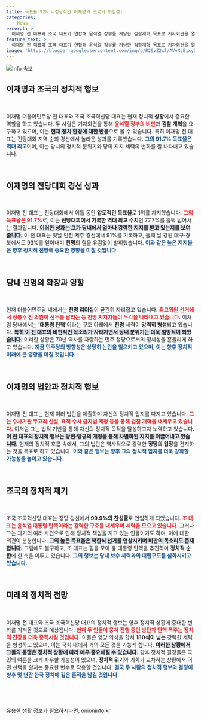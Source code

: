 ```yaml
---
title: 득표율 92% 비정상적인 이재명과 조국의 위험성!
categories:
  - News
excerpt: >
  이재명 전 대표와 조국 대표가 연합해 윤석열 정부를 겨냥한 검찰개혁 목표로 기자회견을 열었다. 코앞에 닥친 초유의 상황, 민주당과 조국혁신당의 압도적인 지지율 속에 이들이 만들어내는 정치적 파장은 과연 무엇일까? 클릭해 확인하세요!
feature_text: >
  이재명 전 대표와 조국 대표가 연합해 윤석열 정부를 겨냥한 검찰개혁 목표로 기자회견을 열었다. 코앞에 닥친 초유의 상황, 민주당과 조국혁신당의 압도적인 지지율 속에 이들이 만들어내는 정치적 파장은 과연 무엇일까? 클릭해 확인하세요!
image: 'https://blogger.googleusercontent.com/img/b/R29vZ2xl/AVvXsEixyZcFfHzMRdzZMjFBmAUKJYCLCGyLL1o632UiGVXcaFdKo_bkvkuCioo0uUKlGfBVcT3P84aROyZIXSBEx3Aw5nCQ3pTgDom1WDC4m8eifvWiAmWEEVb4x6G_l8C0QH225ldMjyaFvpxGEBGNO37VmDTDMHGhJPq73UglMfDca1-0aw/s1600/blogspot.png'
---
```


<p><img src="https://blogger.googleusercontent.com/img/b/R29vZ2xl/AVvXsEixyZcFfHzMRdzZMjFBmAUKJYCLCGyLL1o632UiGVXcaFdKo_bkvkuCioo0uUKlGfBVcT3P84aROyZIXSBEx3Aw5nCQ3pTgDom1WDC4m8eifvWiAmWEEVb4x6G_l8C0QH225ldMjyaFvpxGEBGNO37VmDTDMHGhJPq73UglMfDca1-0aw/s1600/blogspot.png" alt="info 속보" /></p>

<h2 data-ke-size="size26">이재명과 조국의 정치적 행보</h2>

<p data-ke-size="size16">&nbsp;</p>

<p>이재명 더불어민주당 전 대표와 조국 조국혁신당 대표는 현재 정치적 <strong>상황</strong>에서 중요한 역할을 하고 있습니다. 두 사람은 기자회견을 통해 <b><span style="color: #ee2323;">윤석열 정부의 비판</span></b>과 <strong>검찰 개혁</strong>을 요구하고 있으며, 이는 <b><span style="background-color: #21538527;">현재 정치 환경에 대한 반응</span></b>으로 볼 수 있습니다. 특히 이재명 전 대표는 전당대회 지역 순회 경선에서 놀라운 성과를 기록했습니다. <b><span style="color: #1a5490;">그의 91.7% 득표율은 역대 최고</span></b>이며, 이는 당시의 정치적 분위기와 당의 지지 세력의 변화를 잘 나타내고 있습니다.</p>

<p><br></p>

<h2 data-ke-size="size26">이재명의 전당대회 경선 성과</h2>

<p data-ke-size="size16">&nbsp;</p>

<p>이재명 전 대표는 전당대회에서 이틀 동안 <strong>압도적인 득표율</strong>로 1위를 차지했습니다. <b><span style="color: #ee2323;">그의 득표율은 91.7%</span></b>로, 이는 <strong>전당대회에서 기록한 역대 최고 수치</strong>인 77.7%를 훌쩍 넘어서는 결과입니다. <b><span style="background-color: #21538527;">이러한 성과는 그가 당내에서 얼마나 강력한 지지를 받고 있는지를 보여줍니다.</span></b> 이 전 대표는 첫날 인천·제주 경선에서 91%를 기록하고, 둘째 날 강원·대구·경북에서도 93%를 얻어내며 <strong>친명</strong>의 힘을 유감없이 발휘했습니다. <b><span style="color: #1a5490;">이와 같은 높은 지지율은 향후 정치적 전망에 중요한 영향을 미칠 것입니다.</span></b></p>

<p><br></p>

<h2 data-ke-size="size26">당내 친명의 확장과 영향</h2>

<p data-ke-size="size16">&nbsp;</p>

<p>현재 더불어민주당 내에서는 <strong>친명 리더십</strong>이 굳건히 자리잡고 있습니다. <b><span style="color: #ee2323;">최고위원 선거에서 정봉주 전 의원이 선두를 달리는 등 친명 지지자들이 두각을 나타내고 있습니다.</span></b> 이처럼 당내에서는 <strong>‘대통령 탄핵’</strong>이라는 구호 아래에서 <strong>친명</strong> 세력이 <strong>강력히 형성</strong>되고 있습니다. <b><span style="background-color: #21538527;">특히 이 전 대표의 비판적인 목소리가 사라지면서 당내 분위기는 더욱 일방적이 되었습니다.</span></b> 이러한 상황은 70년 역사를 자랑하는 민주 정당으로서의 정체성을 흔들리게 하고 있습니다. <b><span style="color: #1a5490;">지금 민주당의 방향성은 상당히 논란을 일으키고 있으며, 이는 향후 정치적 미래에 큰 영향을 미칠 것입니다.</span></b></p>

<p><br></p>

<h2 data-ke-size="size26">이재명의 법안과 정치적 행보</h2>

<p data-ke-size="size16">&nbsp;</p>

<p>이재명 전 대표는 현재 여러 법안을 제출하며 자신의 정치적 입지를 다지고 있습니다. <b><span style="color: #ee2323;">그는 수사기관 무고죄 신설, 표적 수사 금지법 제정 등을 통해 검찰 개혁을 내세우고 있습니다.</span></b> 이처럼 그는 법적 기반을 통해 자신의 정치적 목적을 달성하고자 노력하고 있습니다. <b><span style="background-color: #21538527;">이 전 대표의 정치적 행보는 당헌·당규의 개정을 통해 차별화된 지지를 이끌어내고 있습니다.</span></b> 현재의 정치적 흐름 속에서, 그의 법안은 역사적으로 강력한 <strong>정당의 입장</strong>을 견지하는 것을 목표로 하고 있습니다. <b><span style="color: #1a5490;">이와 같은 행보는 향후 그의 정치적 입지를 더욱 강화할 가능성을 높이고 있습니다.</span></b></p>

<p><br></p>

<h2 data-ke-size="size26">조국의 정치적 제기</h2>

<p data-ke-size="size16">&nbsp;</p>

<p>조국 조국혁신당 대표는 정당 경선에서 <strong>99.9%의 찬성률</strong>로 연임하게 되었습니다. <b><span style="color: #ee2323;">조 대표는 윤석열 대통령 탄핵이라는 강력한 구호를 내세우며 세력을 모으고 있습니다.</span></b> 그러나 그는 과거의 여러 사건으로 인해 정치적 책임을 지고 있는 인물이기도 하며, 이에 대한 의견이 분분합니다. <b><span style="background-color: #21538527;">그의 높은 득표율은 북한식 선거를 연상시키며 비판의 목소리도 존재합니다.</span></b> 그럼에도 불구하고, 조 대표는 힘을 모아 윤 대통령 탄핵을 추진하며 <strong>정치적 순환</strong>에 한 축을 이루고 있습니다. <b><span style="color: #1a5490;">그의 행보는 당내 <strong>보수 세력</strong>과의 대립구도를 심화시키고 있습니다.</span></b></p>

<p><br></p>

<h2 data-ke-size="size26">미래의 정치적 전망</h2>

<p data-ke-size="size16">&nbsp;</p>

<p>이재명 전 대표와 조국 조국혁신당 대표의 정치적 행보는 향후 정치적 상황에 중대한 변화를 가져올 것으로 예상됩니다. <b><span style="color: #ee2323;">현재 두 인물이 뭉쳐 진행 중인 방탄과 탄핵 폭주는 정치적 긴장을 더욱 증폭시킬 것입니다.</span></b> 이들은 양당 의석을 합쳐 <strong>180석이 넘는</strong> 강력한 세력을 형성하고 있으며, 이는 국회 내에서 거의 모든 것을 가능케 합니다. <b><span style="background-color: #21538527;">이러한 상황에서 그들의 동맹은 정치적 상황에 따라 매우 중요해질 수 있습니다.</span></b> 향후 정치적 결정들은 국민의 여론을 크게 좌우할 가능성이 있으며, <strong>정치적 위기</strong>와 기회가 교차하는 상황에서 어떤 선택을 할지는 중요한 변수로 작용할 것입니다. <b><span style="color: #1a5490;">결국 두 사람의 정치적 행보와 결정이 향후 몇 년간 한국 정치에 깊은 흔적을 남길 것입니다.</span></b></p>

<p><br></p>

<p data-ke-size="size16">&nbsp;</p>
유용한 생활 정보가 필요하시다면, <a href="https://onioninfo.kr" rel="dofollow">onioninfo.kr</a>


